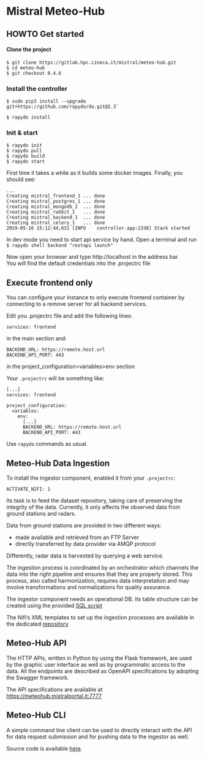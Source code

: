 # Mistral Meteo-Hub

## HOWTO Get started

#### Clone the project

```
$ git clone https://gitlab.hpc.cineca.it/mistral/meteo-hub.git
$ cd meteo-hub
$ git checkout 0.4.6
```

### Install the controller

```
$ sudo pip3 install --upgrade git+https://github.com/rapydo/do.git@2.3`

$ rapydo install
```

### Init & start

```
$ rapydo init
$ rapydo pull
$ rapydo build
$ rapydo start
```

First time it takes a while as it builds some docker images. Finally, you should see:

```
...
Creating mistral_frontend_1 ... done
Creating mistral_postgres_1 ... done
Creating mistral_mongodb_1  ... done
Creating mistral_rabbit_1   ... done
Creating mistral_backend_1  ... done
Creating mistral_celery_1   ... done
2019-05-16 15:12:44,631 [INFO    controller.app:1338] Stack started
```

In dev mode you need to start api service by hand. Open a terminal and run  
`$ rapydo shell backend "restapi launch"`

Now open your browser and type http://localhost in the address bar.  
You will find the default credentials into the .projectrc file

## Execute frontend only

You can configure your instance to only execute frontend container by connecting to a remove server for all backend services.

Edit you .projectrc file and add the following lines:

```
services: frontend
```

in the main section and:

```
BACKEND_URL: https://remote.host.url
BACKEND_API_PORT: 443
```

in the project_configuration>variables>env section

Your `.projectrc` will be something like:

```
[...]
services: frontend

project_configuration:
  variables:
    env:
      [...]
      BACKEND_URL: https://remote.host.url
      BACKEND_API_PORT: 443
```

Use `rapydo` commands as usual.

## Meteo-Hub Data Ingestion

To install the ingestor component, enabled it from your `.projectrc`:

```
ACTIVATE_NIFI: 1
```

Its task is to feed the dataset repository, taking care of preserving the integrity of the data.
Currently, it only affects the observed data from ground stations and radars.

Data from ground stations are provided in two different ways:

- made available and retrieved from an FTP Server
- directly transferred by data provider via AMQP protocol

Differently, radar data is harvested by querying a web service.

The ingestion process is coordinated by an orchestrator which channels the data into the right pipeline and ensures that
they are properly stored. This process, also called harmonization, requires data interpretation and may
involve transformations and normalizations for quality assurance.

The ingestor component needs an operational DB. Its table structure can be created using the provided [SQL script](https://gitlab.hpc.cineca.it/mistral/meteo-hub-ingestion/-/blob/master/nifi_db_create_script.sql)

The Nifi’s XML templates to set up the ingestion processes are available in the dedicated [repository](https://gitlab.hpc.cineca.it/mistral/meteo-hub-ingestion)

## Meteo-Hub API

The HTTP APIs, written in Python by using the Flask framework, are used by the graphic user interface
as well as by programmatic access to the data. All the endpoints are described as OpenAPI specifications
by adopting the Swagger framework.

The API specifications are available at  
https://meteohub.mistralportal.it:7777

## Meteo-Hub CLI

A simple command line client can be used to directly interact with the API for data request submission and for pushing
data to the ingestor as well.

Source code is available [here](https://gitlab.hpc.cineca.it/mistral/meteo-hub-cli).
